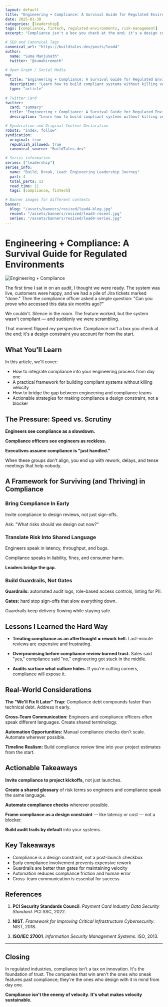 ```yaml
---
layout: default
title: "Engineering + Compliance: A Survival Guide for Regulated Environments"
date: 2025-01-30
categories: [leadership]
tags: [compliance, fintech, regulated-environments, risk-management]
excerpt: "Compliance isn't a box you check at the end; it's a design constraint you account for from the start. Learn how to build compliant systems without killing velocity."

# SEO and Canonical Tags
canonical_url: "https://buildtales.dev/posts/lead4"
author:
  name: "Suma Manjunath"
  twitter: "@sumahiremath"
  
# Open Graph / Social Media
og:
  title: "Engineering + Compliance: A Survival Guide for Regulated Environments"
  description: "Learn how to build compliant systems without killing velocity. A practical guide for engineering leaders in regulated industries."
  type: "article"
  
# Twitter Card
twitter:
  card: "summary"
  title: "Engineering + Compliance: A Survival Guide for Regulated Environments"
  description: "Learn how to build compliant systems without killing velocity. A practical guide for engineering leaders in regulated industries."

# Syndication and Original Content Declaration
robots: "index, follow"
syndication:
  original: true
  republish_allowed: true
  canonical_source: "BuildTales.dev"

# Series information
series: ["leadership"]
series_info:
  name: "Build, Break, Lead: Engineering Leadership Journey"
  part: 4
  total_parts: 13
  read_time: 11
  tags: [compliance, fintech]

# Banner images for different contexts
banner:
  blog: "/assets/banners/resized/lead4-blog.jpg"
  recent: "/assets/banners/resized/lead4-recent.jpg"
  series: "/assets/banners/resized/lead4-series.jpg"
---
```




# Engineering + Compliance: A Survival Guide for Regulated Environments

![Engineering + Compliance](/assets/banners/resized/lead4-blog.jpg)

The first time I sat in on an audit, I thought we were ready. The system was live, customers were happy, and we had a pile of Jira tickets marked "done." Then the compliance officer asked a simple question: "Can you prove who accessed this data six months ago?"

We couldn't. Silence in the room. The feature worked, but the system wasn't compliant — and suddenly we were scrambling.

That moment flipped my perspective. Compliance isn't a box you check at the end; it's a design constraint you account for from the start.

## What You'll Learn

In this article, we'll cover:
- How to integrate compliance into your engineering process from day one
- A practical framework for building compliant systems without killing velocity
- How to bridge the gap between engineering and compliance teams
- Actionable strategies for making compliance a design constraint, not a blocker

## The Pressure: Speed vs. Scrutiny

**Engineers see compliance as a slowdown.**

**Compliance officers see engineers as reckless.**

**Executives assume compliance is "just handled."**

When these groups don't align, you end up with rework, delays, and tense meetings that help nobody.

## A Framework for Surviving (and Thriving) in Compliance

### Bring Compliance In Early

Invite compliance to design reviews, not just sign-offs.

Ask: "What risks should we design out now?"

### Translate Risk Into Shared Language

Engineers speak in latency, throughput, and bugs.

Compliance speaks in liability, fines, and consumer harm.

**Leaders bridge the gap.**

### Build Guardrails, Not Gates

**Guardrails:** automated audit logs, role-based access controls, linting for PII.

**Gates:** hard stop sign-offs that slow everything down.

Guardrails keep delivery flowing while staying safe.

## Lessons I Learned the Hard Way

- **Treating compliance as an afterthought = rework hell.** Last-minute reviews are expensive and frustrating.

- **Overpromising before compliance review burned trust.** Sales said "yes," compliance said "no," engineering got stuck in the middle.

- **Audits surface what culture hides.** If you're cutting corners, compliance will expose it.

## Real-World Considerations

**The "We'll Fix It Later" Trap:** Compliance debt compounds faster than technical debt. Address it early.

**Cross-Team Communication:** Engineers and compliance officers often speak different languages. Create shared terminology.

**Automation Opportunities:** Manual compliance checks don't scale. Automate wherever possible.

**Timeline Realism:** Build compliance review time into your project estimates from the start.

## Actionable Takeaways

**Invite compliance to project kickoffs,** not just launches.

**Create a shared glossary** of risk terms so engineers and compliance speak the same language.

**Automate compliance checks** wherever possible.

**Frame compliance as a design constraint** — like latency or cost — not a blocker.

**Build audit trails by default** into your systems.

## Key Takeaways

- Compliance is a design constraint, not a post-launch checkbox
- Early compliance involvement prevents expensive rework
- Guardrails are better than gates for maintaining velocity
- Automation reduces compliance friction and human error
- Cross-team communication is essential for success

## References

1. **PCI Security Standards Council**. *Payment Card Industry Data Security Standard*. PCI SSC, 2022.

2. **NIST**. *Framework for Improving Critical Infrastructure Cybersecurity*. NIST, 2018.

3. **ISO/IEC 27001**. *Information Security Management Systems*. ISO, 2013.

---

## Closing

In regulated industries, compliance isn't a tax on innovation. It's the foundation of trust. The companies that win aren't the ones who sneak features past compliance; they're the ones who design with it in mind from day one.

**Compliance isn't the enemy of velocity. It's what makes velocity sustainable.**
